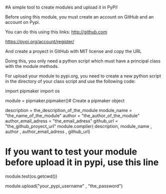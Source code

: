 #A simple tool to create modules and upload it in PyPi!


Before using this module, you must create an account on GitHub and an account on Pypi.

You can do this using this links:
http://github.com

https://pypi.org/account/register/

And create a proyect in GitHub with MIT license and copy the URL

Doing this, you only need a python script which must have a principal class with the module methods.

For upload your module to pypi.org, you need to create a new python script in the directory of your class script and use the following code:

import pipmaker
import os

module = pipmaker.pipmaker()# Create a pipmaker object

description = the_description_of_the_module
module_name = "the_name_of_the_module"
author = "the_author_of_the_module"
author_email_adress = "the_email_adress"
github_url = "the_github_proyect_url"
module.compiler( description, module_name , author , author_email_adress , github_url) 

# If you want to test your module before upload it in pypi, use this line
module.test(os.getcwd())


module.upload("your_pypi_username" , "the_password")
